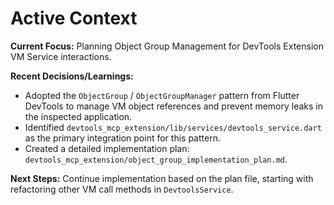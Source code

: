 # Active Context

**Current Focus:** Planning Object Group Management for DevTools Extension VM Service interactions.

**Recent Decisions/Learnings:**

- Adopted the `ObjectGroup` / `ObjectGroupManager` pattern from Flutter DevTools to manage VM object references and prevent memory leaks in the inspected application.
- Identified `devtools_mcp_extension/lib/services/devtools_service.dart` as the primary integration point for this pattern.
- Created a detailed implementation plan: `devtools_mcp_extension/object_group_implementation_plan.md`.

**Next Steps:** Continue implementation based on the plan file, starting with refactoring other VM call methods in `DevtoolsService`.
